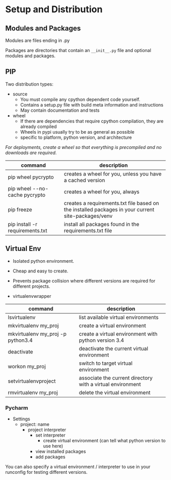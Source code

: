 # Setup and Distribution #

## Modules and Packages ##
Modules are files ending in .py

Packages are directories that contain an `__init__.py` file and optional modules and packages.


## PIP ##
Two distribution types:
  * source
    * You must compile any cpython dependent code yourself.
    * Contains a setup.py file with build meta information and instructions
    * May contain documentation and tests
  * wheel
    * If there are dependencies that require cpython compilation, they are already compiled
    * Wheels in pypi usually try to be as general as possible
    * specific to platform, python version, and architecture
    
*For deployments, create a wheel so that everything is precompiled and no downloads are required.*

| command | description |
| --- | --- |
| pip wheel pycrypto  | creates a wheel for you, unless you have a cached version |
| pip wheel --no-cache pycrypto | creates a wheel for you, always |
| pip freeze | creates a requirements.txt file based on the installed packages in your current site-packages/venv |
| pip install -r requirements.txt | install all packages found in the requirements.txt file |

## Virtual Env ##
  * Isolated python environment.
  * Cheap and easy to create.
  * Prevents package collision where different versions are required for different projects.

  * virtualenvwrapper

| command | description |
| --- | --- |
| lsvirtualenv | list available virtual environments |
| mkvirtualenv my_proj | create a virtual environment |
| mkvirtualenv my_proj -p python3.4 | create a virtual environment with python version 3.4 |
| deactivate | deactivate the current virtual environment |
| workon my_proj | switch to target virtual environment |
| setvirtualenvproject | associate the current directory with a virtual environment |
| rmvirtualenv my_proj | delete the virtual environment |
 
### Pycharm ###
  * Settings
    * project: name
      * project interpreter
        * set interpreter
          * create virtual environment (can tell what python version to use here)
        * view installed packages
        * add packages
  
  You can also specify a virtual environment / interpreter to use in your runconfig for testing different versions.
